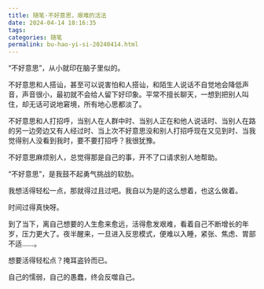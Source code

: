 ```yaml
---
title: 随笔·不好意思，艰难的活法
date: 2024-04-14 18:16:35
tags: 
categories: 随笔
permalink: bu-hao-yi-si-20240414.html
---
```

“不好意思”，从小就印在脑子里似的。

不好意思和人搭讪，甚至可以说害怕和人搭讪，和陌生人说话不自觉地会降低声音，声音很小，最初就不会给人留下好印象。平常不擅长聊天，一想到把别人叫住，却无话可说地窘境，所有地心思都淡了。

不好意思和人打招呼，当别人在人群中时、当别人正在和他人说话时、当别人在路的另一边旁边又有人经过时、当上次不好意思没和别人打招呼现在又见到时、当我觉得别人没看到我时，要不要打招呼？我很犹豫。

不好意思麻烦别人，总觉得那是自己的事，开不了口请求别人地帮助。

“不好意思”，是我鼓不起勇气挑战的软肋。

我想活得轻松一点，那就得过且过吧。我自以为是的这么想着，也这么做着。

时间过得真快呀。

到了当下，离自己想要的人生愈来愈远，活得愈发艰难，看着自己不断增长的年岁，压力更大了。夜半醒来，一旦进入反思模式，便难以入睡，紧张、焦虑、胃部不适……。

想要活得轻松点？掩耳盗铃而已。

自己的懦弱，自己的愚蠢，终会反噬自己。